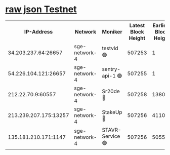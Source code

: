 
[raw json Testnet](https://rpc-check.sget.stavr.tech/sget/rpc-sget-result.json)
=


<table><tr><th>IP-Address</th><th>Network</th><th>Moniker</th><th>Latest Block Height</th><th>Earliest Block Height</th><th>Catching Up</th><th>Voting Power</th><th>Scan Time</th></tr><tr><td>34.203.237.64:26657</td><td>sge-network-4</td><td>testvld 🟢</td><td>507253</td><td>1</td><td>False</td><td>0</td><td>2023-12-05T03:24:51.719287423UTC</td></tr><tr><td>54.226.104.121:26657</td><td>sge-network-4</td><td>sentry-api-1 🟢</td><td>507255</td><td>1</td><td>False</td><td>0</td><td>2023-12-05T03:25:02.573591513UTC</td></tr><tr><td>212.22.70.9:60557</td><td>sge-network-4</td><td>Sr20de 🔴</td><td>507258</td><td>138001</td><td>False</td><td>99</td><td>2023-12-05T03:25:19.062281406UTC</td></tr><tr><td>213.239.207.175:13257</td><td>sge-network-4</td><td>StakeUp 🔴</td><td>507256</td><td>411001</td><td>False</td><td>100</td><td>2023-12-05T03:25:12.256008774UTC</td></tr><tr><td>135.181.210.171:1147</td><td>sge-network-4</td><td>STAVR-Service 🟢</td><td>507256</td><td>505501</td><td>False</td><td>0</td><td>2023-12-05T03:25:12.555987073UTC</td></tr></table>
